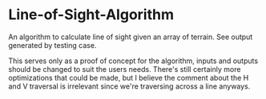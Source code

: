 # Line-of-Sight-Algorithm
An algorithm to calculate line of sight given an array of terrain. See output generated by testing case.

This serves only as a proof of concept for the algorithm, inputs and outputs should be changed to suit the users needs.
There's still certainly more optimizations that could be made, but I believe the comment about the H and V traversal is irrelevant since we're traversing across a line anyways.
